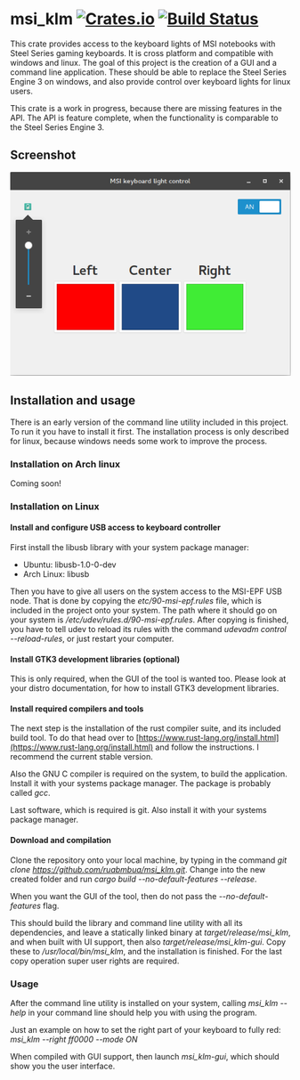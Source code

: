 # msi_klm [![Crates.io](https://img.shields.io/crates/v/msi_klm.svg)](https://crates.io/crates/msi_klm) [![Build Status](https://travis-ci.org/ruabmbua/msi_klm.svg)](https://travis-ci.org/ruabmbua/msi_klm) #

This crate provides access to the keyboard lights of MSI notebooks with Steel
Series gaming keyboards. It is cross platform and compatible with windows and
linux. The goal of this project is the creation of a GUI and a command line
application. These should be able to replace the Steel Series Engine 3 on
windows, and also provide control over keyboard lights for linux users.

This crate is a work in progress, because there are missing features in the API.
The API is feature complete, when the functionality is comparable to the Steel
Series Engine 3.

## Screenshot

![GUI screenshot](https://raw.githubusercontent.com/ruabmbua/msi_klm/stable/screenshot.png)

## Installation and usage

There is an early version of the command line utility included in this project.
To run it you have to install it first. The installation process is only
described for linux, because windows needs some work to improve the process.

### Installation on Arch linux

Coming soon!

### Installation on Linux

#### Install and configure USB access to keyboard controller

First install the libusb library with your system package manager:

* Ubuntu: libusb-1.0-0-dev
* Arch Linux: libusb

Then you have to give all users on the system access to the MSI-EPF USB node.
That is done by copying the *etc/90-msi-epf.rules* file, which is included in
the project onto your system. The path where it should go on your system is
*/etc/udev/rules.d/90-msi-epf.rules*. After copying is finished, you have to
tell udev to reload its rules with the command *udevadm control --reload-rules*,
or just restart your computer.

#### Install GTK3 development libraries (optional)

This is only required, when the GUI of the tool is wanted too.
Please look at your distro documentation, for how to install GTK3 development libraries.

#### Install required compilers and tools

The next step is the installation of the rust compiler suite, and its included
build tool. To do that head over to
[https://www.rust-lang.org/install.html](https://www.rust-lang.org/install.html)
and follow the instructions. I recommend the current stable version.

Also the GNU C compiler is required on the system, to build the application.
Install it with your systems package manager. The package is probably called
*gcc*.

Last software, which is required is git. Also install it with your systems
package manager.

#### Download and compilation

Clone the repository onto your local machine, by
typing in the command *git clone https://github.com/ruabmbua/msi_klm.git*.
Change into the new created folder and run *cargo build --no-default-features --release*.

When you want the GUI of the tool, then do not pass the *--no-default-features* flag.

This should build the library and command line utility with all its dependencies, and leave
a statically linked binary at *target/release/msi_klm*, and when built with UI support,
then also *target/release/msi_klm-gui*. Copy these to
*/usr/local/bin/msi_klm*, and the installation is finished. For the last copy
operation super user rights are required.

### Usage

After the command line utility is installed on your system, calling
*msi_klm --help* in your command line should help you with using the program.

Just an example on how to set the right part of your keyboard to fully red:
*msi_klm --right ff0000 --mode ON*

When compiled with GUI support, then launch *msi_klm-gui*, which should show you the user interface.